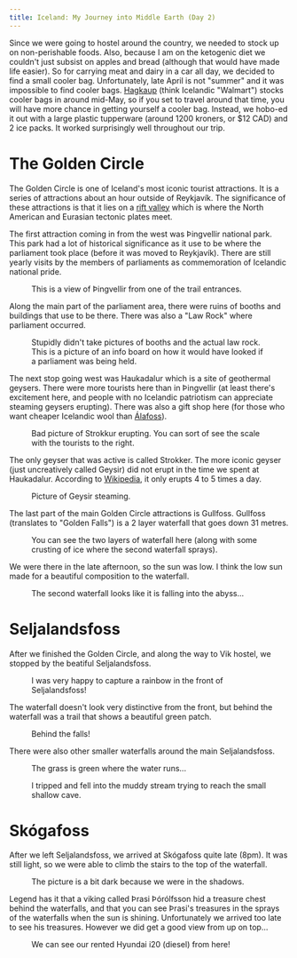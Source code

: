 ```yaml
---
title: Iceland: My Journey into Middle Earth (Day 2)
---
```


Since we were going to hostel around the country, we needed to stock up on non-perishable foods. Also, because I am on the ketogenic diet we couldn't just subsist on apples and bread (although that would have made life easier). So for carrying meat and dairy in a car all day, we decided to find a small cooler bag. Unfortunately, late April is not "summer" and it was impossible to find cooler bags. <a href="http://www.hagkaup.is/">Hagkaup</a> (think Icelandic "Walmart") stocks cooler bags in around mid-May, so if you set to travel around that time, you will have more chance in getting yourself a cooler bag. Instead, we hobo-ed it out with a large plastic tupperware (around 1200 kroners, or $12 CAD) and 2 ice packs. It worked surprisingly well throughout our trip.

<!--more-->
<h1>The Golden Circle</h1>
The Golden Circle is one of Iceland's most iconic tourist attractions. It is a series of attractions about an hour outside of Reykjavík. The significance of these attractions is that it lies on a <a href="http://en.wikipedia.org/wiki/Rift_valley">rift valley</a> which is where the North American and Eurasian tectonic plates meet.

The first attraction coming in from the west was Þingvellir national park. This park had a lot of historical significance as it use to be where the parliament took place (before it was moved to Reykjavík). There are still yearly visits by the members of parliaments as commemoration of Icelandic national pride.

<figure><img class="" src="https://lh6.googleusercontent.com/-uXMr8Pbg1lQ/U2IVAMJsaII/AAAAAAAABG8/vJ8OQWMJlfc/w889-h667-no/IMG_20140430_142441.jpg" alt=""><figcaption>This is a view of Þingvellir from one of the trail entrances.</figcaption></figure>Along the main part of the parliament area, there were ruins of booths and buildings that use to be there. There was also a "Law Rock" where parliament occurred.

<figure><img class="" src="https://lh5.googleusercontent.com/-PZwVdc9kwH8/U2hiIOyh2xI/AAAAAAAAE54/wfGebF3XPm4/w889-h667-no/IMG_20140430_143645.jpg" alt=""><figcaption>Stupidly didn't take pictures of booths and the actual law rock. This is a picture of an info board on how it would have looked if a parliament was being held.</figcaption></figure>The next stop going west was Haukadalur which is a site of geothermal geysers. There were more tourists here than in Þingvellir (at least there's excitement here, and people with no Icelandic patriotism can appreciate steaming geysers erupting). There was also a gift shop here (for those who want cheaper Icelandic wool than <a href="http://www.alafoss.is/">Álafoss</a>).

<figure><img class="" src="https://lh5.googleusercontent.com/-3zF7zpEpSYc/U2LYYPBxlwI/AAAAAAAABN8/EfEAcFyJhps/w889-h667-no/IMG_20140430_163937.jpg" alt=""><figcaption> Bad picture of Strokkur erupting. You can sort of see the scale with the tourists to the right.</figcaption></figure>The only geyser that was active is called Strokker. The more iconic geyser (just uncreatively called Geysir) did not erupt in the time we spent at Haukadalur. According to <a href="http://en.wikipedia.org/wiki/Haukadalur">Wikipedia</a>, it only erupts 4 to 5 times a day.

<figure><img class="" src="https://lh6.googleusercontent.com/-sdZBUgEVeSw/U2LZlWvFPdI/AAAAAAAABPE/eObVEmTOWS8/w889-h667-no/IMG_20140430_164458.jpg" alt=""><figcaption> Picture of Geysir steaming.</figcaption></figure>The last part of the main Golden Circle attractions is Gullfoss. Gullfoss (translates to "Golden Falls") is a 2 layer waterfall that goes down 31 metres.

<figure><img class="" src="https://lh4.googleusercontent.com/ArcrIN-zG0T2gr2fKTKXEUf6_4C7sSEA-wrCrHpR41s=w889-h667-no" alt=""><figcaption> You can see the two layers of waterfall here (along with some crusting of ice where the second waterfall sprays).</figcaption></figure>We were there in the late afternoon, so the sun was low. I think the low sun made for a beautiful composition to the waterfall.

<figure><img class="" src="https://lh3.googleusercontent.com/-RKuiJ2myyyA/U2LcNVaSr-I/AAAAAAAABTM/pdcWaLMcjZU/w500-h667-no/IMG_20140430_174306.jpg" alt=""><figcaption> The second waterfall looks like it is falling into the abyss...</figcaption></figure>
<h1>Seljalandsfoss</h1>
After we finished the Golden Circle, and along the way to Vik hostel, we stopped by the beatiful Seljalandsfoss.

<figure><img class="" src="https://lh6.googleusercontent.com/-w8gCMiK_Xgw/U2Lda8BDlJI/AAAAAAAABVo/FnY0p7J2klM/w500-h667-no/IMG_20140430_193736.jpg" alt=""><figcaption> I was very happy to capture a rainbow in the front of Seljalandsfoss!</figcaption></figure>The waterfall doesn't look very distinctive from the front, but behind the waterfall was a trail that shows a beautiful green patch.

<figure><img class="" src="https://lh6.googleusercontent.com/TUqS2OnQgs6vAzAn_jiG_MRNbPIm-11ZkQDe6uiayR8=w500-h667-no" alt=""><figcaption> Behind the falls!</figcaption></figure>There were also other smaller waterfalls around the main Seljalandsfoss.

<figure><img class="" src="https://lh6.googleusercontent.com/-IGBXEBJn90U/U2LfHqEUv2I/AAAAAAAABYQ/rTHKf4Q9cFA/w500-h667-no/IMG_20140430_194722.jpg" alt=""><figcaption>The grass is green where the water runs...</figcaption></figure>
<figure><img class="" src="https://lh5.googleusercontent.com/-P4pR1WsL4Ps/U2Lfr5fsr8I/AAAAAAAABZc/HoEQc3k7WZI/w889-h667-no/IMG_20140430_195204.jpg" alt=""><figcaption> I tripped and fell into the muddy stream trying to reach the small shallow cave.</figcaption></figure>
<h1>Skógafoss</h1>
After we left Seljalandsfoss, we arrived at Skógafoss quite late (8pm). It was still light, so we were able to climb the stairs to the top of the waterfall.

<figure><img class="" src="https://lh5.googleusercontent.com/-8QsqUFngPhk/U2LgsLJZtdI/AAAAAAAABcc/IVRN02-C01s/w500-h667-no/IMG_20140430_204209.jpg" alt=""><figcaption> The picture is a bit dark because we were in the shadows.</figcaption></figure>Legend has it that a viking called Þrasi Þórólfsson hid a treasure chest behind the waterfalls, and that you can see Þrasi's treasures in the sprays of the waterfalls when the sun is shining. Unfortunately we arrived too late to see his treasures. However we did get a good view from up on top...

<figure><img class="" src="https://lh5.googleusercontent.com/-NrReIJF72SM/U2LhaQkyXHI/AAAAAAAABd8/Oq4Dojxw8GQ/w500-h667-no/IMG_20140430_205621.jpg" alt=""><figcaption> We can see our rented Hyundai i20 (diesel) from here!</figcaption></figure>


